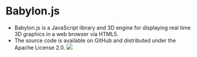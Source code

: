 # Babylon.js
- Babylon.js is a JavaScript library and 3D engine for displaying real time 3D graphics in a web browser via HTML5.
- The source code is available on GitHub and distributed under the Apache License 2.0.
![](https://upload.wikimedia.org/wikipedia/commons/thumb/8/8e/Babylon_logo_v4.svg/1200px-Babylon_logo_v4.svg.png)
